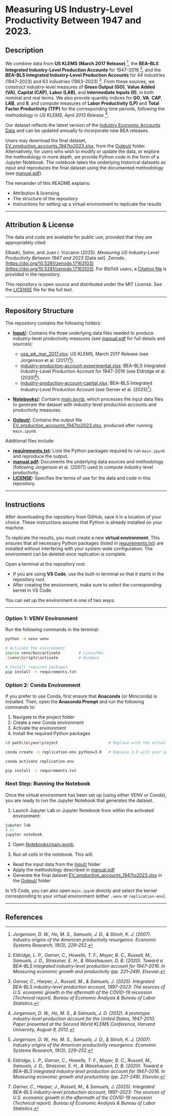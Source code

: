 # Measuring US Industry-Level Productivity Between 1947 and 2023.

## Description

We combine data from **US KLEMS (March 2017 Release)** [^1], the **BEA–BLS Integrated Industry-Level Production Accounts** for 1947–2016 [^2], and the **BEA–BLS Integrated Industry-Level Production Accounts** for 44 industries (1947–2023) and 63 industries (1963–2023) [^3]. From these sources, we construct industry-level measures of **Gross Output (GO)**, **Value Added (VA)**, **Capital (CAP)**, **Labor (LAB)**, and **Intermediate Inputs (II)**, in both nominal and real terms. We also provide quantity indices for **GO**, **VA**, **CAP**, **LAB**, and **II**, and compute measures of **Labor Productivity (LP)** and **Total Factor Productivity (TFP)** for the corresponding time periods, following the methodology in *US KLEMS, April 2013 Release* [^5].  

Our dataset reflects the latest version of the [Industry Economic Accounts Data](https://www.bea.gov/industry/input-output-accounts-data) and can be updated annually to incorporate new BEA releases.

Users may download the final dataset, [EV_production_accounts_1947to2023.xlsx](Output/EV_production_accounts_1947to2023.xlsx), from the [Output/](Output/) folder. Alternatively, for users who wish to modify or update the data, or explore the methodology in more depth, we provide Python code in the form of a Jupyter Notebook. The notebook takes the underlying historical datasets as input and reproduces the final dataset using the documented methodology (see [manual.pdf](manual.pdf)).  

The remainder of this README explains:  
- Attribution & licensing  
- The structure of the repository  
- Instructions for setting up a virtual environment to replicate the results  

---
## Attribution & License

The data and code are available for public use, provided that they are appropriately cited:

Elbadri, Selim, and Juan I. Vizcaino (2025). *Measuring US Industry-Level Productivity Between 1947 and 2023* [Data set]. Zenodo. [https://doi.org/10.5281/zenodo.17163103](https://doi.org/10.5281/zenodo.17163103). For BibTeX users, a [Citation file](EV_Citation.bib) is provided in the repository.

This repository is open source and distributed under the MIT License. See the [LICENSE](LICENSE) file for the full text.

---
## Repository Structure

The repository contains the following folders:

- **[Input/](Input/):** Contains the three underlying data files needed to produce industry-level productivity measures (see [manual.pdf](manual.pdf) for full details and sources):
  - [usa_wk_mar_2017.xlsx](Input/usa_wk_mar_2017.xlsx): US KLEMS, March 2017 Release (see Jorgenson et al. (2017)[^1]).  
  - [industry-production-account-experimental.xlsx](Input/industry-production-account-experimental.xlsx): BEA–BLS Integrated Industry-Level Production Account for 1947–2016 (see Eldridge et al. (2020)[^2]).  
  - [industry-production-account-capital.xlsx](Input/industry-production-account-capital.xlsx): BEA–BLS Integrated Industry-Level Production Account (see Gerner et al. (2025)[^3]).  

- **[Notebooks/](Notebooks/):** Contains [main.ipynb](Notebooks/main.ipynb), which processes the input data files to generate the dataset with industry-level production accounts and productivity measures.  

- **[Output/](Output/):** Contains the output file [EV_production_accounts_1947to2023.xlsx](Output/EV_production_accounts_1947to2023.xlsx), produced after running `main.ipynb`.  

Additional files include:

- **[requirements.txt](requirements.txt):** Lists the Python packages required to run `main.ipynb` and reproduce the output.  
- **[manual.pdf](manual.pdf):** Documents the underlying data sources and methodology (following Jorgenson et al. (2007)) used to compute industry-level productivity.  
- **[LICENSE](LICENSE):** Specifies the terms of use for the data and code in this repository.  

---
## Instructions

After downloading the repository from GitHub, save it in a location of your choice. These instructions assume that Python is already installed on your machine.

To replicate the results, you must create a new **virtual environment**. This ensures that all necessary Python packages (listed in [requirements.txt](requirements.txt)) are installed without interfering with your system-wide configuration. The environment can be deleted once replication is complete.

Open a terminal at the repository root.  
- If you are using **VS Code**, use the built-in terminal so that it starts in the repository root.  
- After creating the environment, make sure to select the corresponding kernel in VS Code.  

You can set up the environment in one of two ways:

---

### Option 1: VENV Environment

Run the following commands in the terminal:

```bash
python -m venv venv

# Activate the environment
source venv/bin/activate        # Linux/Mac
.\venv\Scripts\activate         # Windows

# Install required packages
pip install -r requirements.txt
```

### Option 2: Conda Environment

If you prefer to use Conda, first ensure that **Anaconda** (or Miniconda) is installed. Then, open the **Anaconda Prompt** and run the following commands to:  
1. Navigate to the project folder  
2. Create a new Conda environment  
3. Activate the environment  
4. Install the required Python packages  

```bash
cd path\to\your\project           			 # Replace with the actual path to the repository

conda create -n replication-env python=3.9   # Replace 3.9 with your preferred Python version

conda activate replication-env

pip install -r requirements.txt
```

### Next Step: Running the Notebook

Once the virtual environment has been set up (using either VENV or Conda), you are ready to run the Jupyter Notebook that generates the dataset.

1. Launch Jupyter Lab or Jupyter Notebook from within the activated environment:

```bash
jupyter lab
# or
jupyter notebook
```

2. Open [Notebooks/main.ipynb](Notebooks/main.ipynb).  

3. Run all cells in the notebook. This will:

- Read the input data from the [Input/](Input/) folder  
- Apply the methodology described in [manual.pdf](manual.pdf)  
- Generate the final dataset [EV_production_accounts_1947to2023.xlsx](Output/EV_production_accounts_1947to2023.xlsx) in the [Output/](Output/) folder  

In VS Code, you can also open `main.ipynb` directly and select the kernel corresponding to your virtual environment (either `.venv` or `replication-env`).

---
## References

[^1]: *Jorgenson, D. W., Ho, M. S., Samuels, J. D., & Stiroh, K. J. (2007). Industry origins of the American productivity resurgence. Economic Systems Research, 19(3), 229–252.*  

[^2]: *Eldridge, L. P., Garner, C., Howells, T. F., Moyer, B. C., Russell, M., Samuels, J. D., Strassner, E. H., & Wasshausen, D. B. (2020). Toward a BEA–BLS integrated industry-level production account for 1947–2016. In Measuring economic growth and productivity (pp. 221–249). Elsevier.*  

[^3]: *Garner, C., Harper, J., Russell, M., & Samuels, J. (2025). Integrated BEA–BLS industry-level production account, 1997–2023: The sources of U.S. economic growth in the aftermath of the COVID-19 recession (Technical report). Bureau of Economic Analysis & Bureau of Labor Statistics.*  

[^4]: *Jorgenson, D. W., Ho, M. S., & Samuels, J. D. (2017). Educational attainment and the revival of US economic growth. In Education, Skills, and Technical Change: Implications for Future US GDP Growth (pp. 23–60). University of Chicago Press.*  

[^5]: *Jorgenson, D. W., Ho, M. S., & Samuels, J. D. (2012). A prototype industry-level production account for the United States, 1947-2010. Paper presented at the Second World KLEMS Conference, Harvard University, August 9, 2012.*

